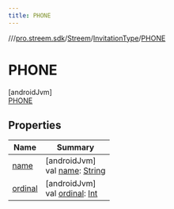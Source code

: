 ```yaml
---
title: PHONE
---
```

//[<root>](../../../../../index.html)/[pro.streem.sdk](../../../index.html)/[Streem](../../index.html)/[InvitationType](../index.html)/[PHONE](index.html)



# PHONE



[androidJvm]\
[PHONE](index.html)



## Properties


| Name | Summary |
|---|---|
| [name](index.html#-372974862%2FProperties%2F1719228252) | [androidJvm]<br>val [name](index.html#-372974862%2FProperties%2F1719228252): [String](https://kotlinlang.org/api/latest/jvm/stdlib/kotlin/-string/index.html) |
| [ordinal](index.html#-739389684%2FProperties%2F1719228252) | [androidJvm]<br>val [ordinal](index.html#-739389684%2FProperties%2F1719228252): [Int](https://kotlinlang.org/api/latest/jvm/stdlib/kotlin/-int/index.html) |

